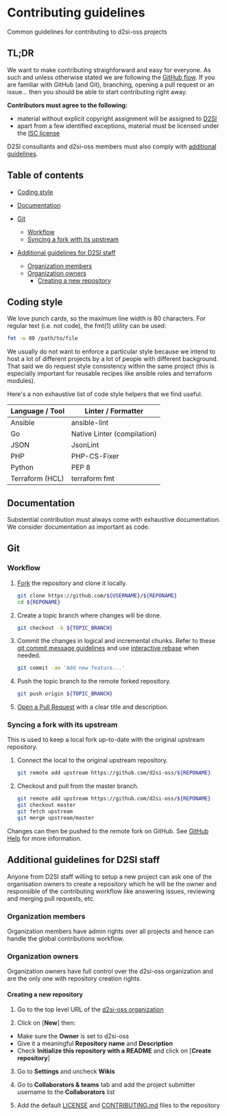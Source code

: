 # Contributing guidelines
Common guidelines for contributing to d2si-oss projects

## TL;DR
We want to make contributing straighforward and easy for everyone. As such and
unless otherwise stated we are following the
[GitHub flow](https://guides.github.com/introduction/flow).
If you are familiar with GitHub (and Git), branching, opening a pull request or
an issue... then you should be able to start contributing right away.

**Contributors must agree to the following:**
- material without explicit copyright assignment will be assigned to
[D2SI](http://d2-si.eu)
- apart from a few identified exceptions, material must be licensed under the
[ISC license](https://opensource.org/licenses/isc-license.txt)

D2SI consultants and d2si-oss members must also comply with
[additional guidelines](#additional-guidelines-for-d2si-staff).

## Table of contents

  * [Coding style](#coding-style)

  * [Documentation](#documentation)

  * [Git](#git)
    * [Workflow](#git-workflow)
    * [Syncing a fork with its upstream](#syncing-a-fork-with-its-upstream)

  * [Additional guidelines for D2SI staff](#additional-guidelines-for-d2si-staff)
    * [Organization members](#organization-members)
    * [Organization owners](#organization-owners)
      * [Creating a new repository](#creating-a-new-repository)

## Coding style

We love punch cards, so the maximum line width is 80 characters.
For regular text (i.e. not code), the fmt(1) utility can be used:

```bash
fmt -w 80 /path/to/file
```

We usually do not want to enforce a particular style because we intend to host
a lot of different projects by a lot of people with different background. That
said we do request style consistency within the same project (this is
especially important for reusable recipes like ansible roles and terraform
modules).

Here's a non exhaustive list of code style helpers that we find useful.

| Language / Tool | Linter / Formatter          |
|-----------------|-----------------------------|
| Ansible         | ansible-lint                |
| Go              | Native Linter (compilation) |
| JSON            | JsonLint                    |
| PHP             | PHP-CS-Fixer                |
| Python          | PEP 8                       |
| Terraform (HCL) | terraform fmt               |

## Documentation

Substential contribution must always come with exhaustive documentation. We
consider documentation as important as code.

## Git

### Workflow

1. [Fork](https://help.github.com/articles/fork-a-repo) the repository and clone
   it locally.

   ```bash
   git clone https://github.com/${USERNAME}/${REPONAME}
   cd ${REPONAME}
   ```

2. Create a topic branch where changes will be done.

   ```bash
   git checkout -b ${TOPIC_BRANCH}
   ```

3. Commit the changes in logical and incremental chunks.
   Refer to these
   [git commit message guidelines](http://tbaggery.com/2008/04/19/a-note-about-git-commit-messages.html)
   and use
   [interactive rebase](https://help.github.com/articles/about-git-rebase)
   when needed.

   ```bash
   git commit -am 'Add new feature...'
   ```

4. Push the topic branch to the remote forked repository.

   ```bash
   git push origin ${TOPIC_BRANCH}
   ```

5. [Open a Pull Request](https://help.github.com/articles/about-pull-requests)
   with a clear title and description.

### Syncing a fork with its upstream

This is used to keep a local fork up-to-date with the original upstream
repository.

1. Connect the local to the original upstream repository.

   ```bash
   git remote add upstream https://github.com/d2si-oss/${REPONAME}
   ```

2. Checkout and pull from the master branch.

   ```bash
   git remote add upstream https://github.com/d2si-oss/${REPONAME}
   git checkout master
   git fetch upstream
   git merge upstream/master
   ```

Changes can then be pushed to the remote fork on GitHub.
See [GitHub Help](https://help.github.com/articles/syncing-a-fork)
for more information.

## Additional guidelines for D2SI staff

Anyone from D2SI staff willing to setup a new project can ask one of the
organisation owners to create a repository which he will be the owner and
responsible of the contributing workflow like answering issues, reviewing and
merging pull requests, etc.

### Organization members

Organization members have admin rights over all projects and hence can handle
the global contributions workflow.

### Organization owners

Organization owners have full control over the d2si-oss organization and are the
only one with repository creation rights.

#### Creating a new repository

1. Go to the top level URL of the
  [d2si-oss organization](https://github.com/d2si-oss)

2. Click on [**New**] then:
  * Make sure the **Owner** is set to d2si-oss
  * Give it a meaningful **Repository name** and **Description**
  * Check **Initialize this repository with a README** and click on [**Create
    repository**]

3. Go to **Settings** and uncheck **Wikis**

4. Go to **Collaborators & teams** tab and add the project submitter username to
   the **Collaborators** list

5. Add the default [LICENSE](templates/LICENSE) and
   [CONTRIBUTING.md](templates/CONTRIBUTING.md) files to the repository
